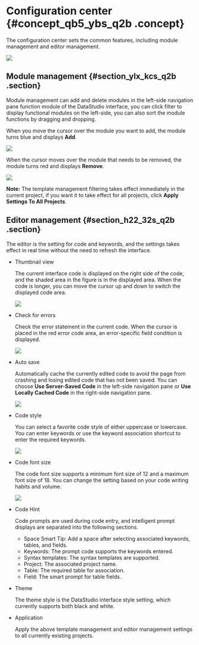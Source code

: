 # Configuration center {#concept_qb5_ybs_q2b .concept}

The configuration center sets the common features, including module management and editor management.

![](http://static-aliyun-doc.oss-cn-hangzhou.aliyuncs.com/assets/img/16337/15525330638272_en-US.png)

## Module management {#section_ylx_kcs_q2b .section}

Module management can add and delete modules in the left-side navigation pane function module of the DataStudio interface, you can click filter to display functional modules on the left-side, you can also sort the module functions by dragging and dropping.

When you move the cursor over the module you want to add, the module turns blue and displays **Add**.

![](http://static-aliyun-doc.oss-cn-hangzhou.aliyuncs.com/assets/img/16337/15525330638274_en-US.png)

When the cursor moves over the module that needs to be removed, the module turns red and displays **Remove**.

![](http://static-aliyun-doc.oss-cn-hangzhou.aliyuncs.com/assets/img/16337/15525330638275_en-US.png)

**Note:** The template management filtering takes effect immediately in the current project, if you want it to take effect for all projects, click **Apply Settings To All Projects**.

## Editor management {#section_h22_32s_q2b .section}

The editor is the setting for code and keywords, and the settings takes effect in real time without the need to refresh the interface.

-   Thumbnail view

    The current interface code is displayed on the right side of the code, and the shaded area in the figure is in the displayed area. When the code is longer, you can move the cursor up and down to switch the displayed code area.

    ![](http://static-aliyun-doc.oss-cn-hangzhou.aliyuncs.com/assets/img/16337/15525330638311_en-US.png)

-   Check for errors

    Check the error statement in the current code. When the cursor is placed in the red error code area, an error-specific field condition is displayed.

    ![](http://static-aliyun-doc.oss-cn-hangzhou.aliyuncs.com/assets/img/16337/15525330638312_en-US.png)

-   Auto save

    Automatically cache the currently edited code to avoid the page from crashing and losing edited code that has not been saved. You can choose **Use Server-Saved Code** in the left-side navigation pane or **Use Locally Cached Code** in the right-side navigation pane.

    ![](http://static-aliyun-doc.oss-cn-hangzhou.aliyuncs.com/assets/img/16337/15525330648313_en-US.png)

-   Code style

    You can select a favorite code style of either uppercase or lowercase. You can enter keywords or use the keyword association shortcut to enter the required keywords.

    ![](http://static-aliyun-doc.oss-cn-hangzhou.aliyuncs.com/assets/img/16337/15525330648364_en-US.png)

-   Code font size

    The code font size supports a minimum font size of 12 and a maximum font size of 18. You can change the setting based on your code writing habits and volume.

    ![](http://static-aliyun-doc.oss-cn-hangzhou.aliyuncs.com/assets/img/16337/15525330648366_en-US.png)

-   Code Hint

    Code prompts are used during code entry, and intelligent prompt displays are separated into the following sections.

    -   Space Smart Tip: Add a space after selecting associated keywords, tables, and fields.
    -   Keywords: The prompt code supports the keywords entered.
    -   Syntax templates: The syntax templates are supported.
    -   Project: The associated project name.
    -   Table: The required table for association.
    -   Field: The smart prompt for table fields.
-   Theme

    The theme style is the DataStudio interface style setting, which currently supports both black and white.

-   Application

    Apply the above template management and editor management settings to all currently existing projects.


